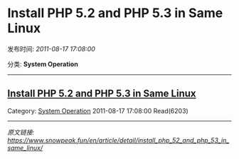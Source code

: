 # Install PHP 5.2 and PHP 5.3 in Same Linux

发布时间: *2011-08-17 17:08:00*

分类: __System Operation__

---------

## [Install PHP 5.2 and PHP 5.3 in Same Linux](/en/article/detail/install_php_52_and_php_53_in_same_linux/)

Category: [System Operation](/en/article/category/system_operation/) 2011-08-17 17:08:00 Read(6203)


---
*原文链接: https://www.snowpeak.fun/en/article/detail/install_php_52_and_php_53_in_same_linux/*
